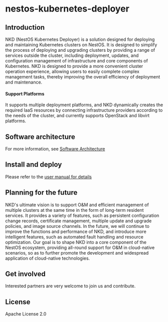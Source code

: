 # nestos-kubernetes-deployer

## Introduction

NKD (NestOS Kubernetes Deployer) is a solution designed for deploying and  maintaining Kubernetes clusters on NestOS. It is designed to simplify  the process of deploying and upgrading clusters by providing a range of  services outside the cluster, including deployment, updates, and  configuration management of infrastructure and core components of  Kubernetes. NKD is designed to provide a more convenient cluster  operation experience, allowing users to easily complete complex  management tasks, thereby improving the overall efficiency of deployment and maintenance. 

#### Support Platforms

It supports multiple deployment platforms, and NKD dynamically creates the required IaaS resources by connecting infrastructure providers  according to the needs of the cluster, and currently supports OpenStack  and libvirt platforms. 

## Software architecture

For more information, see [Software Architecture](docs/en/overall_design.md)

## Install and deploy

Please refer to the [user manual for details](docs/en/manual.md)

## Planning for the future

NKD's ultimate vision is to support O&M and efficient management of  multiple clusters at the same time in the form of long-term resident  services. It provides a variety of features, such as persistent  configuration change records, certificate management, multiple update  and upgrade policies, and image source channels. In the future, we will  continue to improve the functions and performance of NKD, and introduce  more intelligent features, such as automated fault handling and resource optimization. Our goal is to shape NKD into a core component of the  NestOS ecosystem, providing all-round support for O&M in  cloud-native scenarios, so as to further promote the development and  widespread application of cloud-native technologies. 

## Get involved

Interested partners are very welcome to join us and contribute. 

## License

Apache License 2.0
